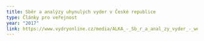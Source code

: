 ```yaml
---
title: Sběr a analýzy uhynulých vyder v České republice
type: Články pro veřejnost
year: "2017"
link: https://www.vydryonline.cz/media/ALKA_-_Sb_r_a_anal_zy_vyder_-_web.pdf
---
```


